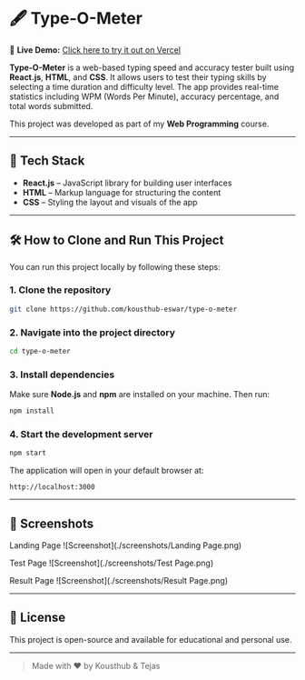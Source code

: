 # 🖋️ Type-O-Meter

🔗 **Live Demo:** [Click here to try it out on Vercel](https://your-vercel-link.vercel.app)

**Type-O-Meter** is a web-based typing speed and accuracy tester built using **React.js**, **HTML**, and **CSS**. It allows users to test their typing skills by selecting a time duration and difficulty level. The app provides real-time statistics including WPM (Words Per Minute), accuracy percentage, and total words submitted.

This project was developed as part of my **Web Programming** course.

---

## 🚀 Tech Stack

- **React.js** – JavaScript library for building user interfaces  
- **HTML** – Markup language for structuring the content  
- **CSS** – Styling the layout and visuals of the app  

---

## 🛠️ How to Clone and Run This Project

You can run this project locally by following these steps:

### 1. Clone the repository

```bash
git clone https://github.com/kousthub-eswar/type-o-meter
```

### 2. Navigate into the project directory

```bash
cd type-o-meter
```

### 3. Install dependencies

Make sure **Node.js** and **npm** are installed on your machine. Then run:

```bash
npm install
```

### 4. Start the development server

```bash
npm start
```

The application will open in your default browser at:

```
http://localhost:3000
```

---

## 📸 Screenshots
Landing Page
![Screenshot](./screenshots/Landing Page.png)

Test Page
![Screenshot](./screenshots/Test Page.png)

Result Page
![Screenshot](./screenshots/Result Page.png)

---

## 📄 License

This project is open-source and available for educational and personal use.

---

> Made with ❤️ by Kousthub & Tejas
